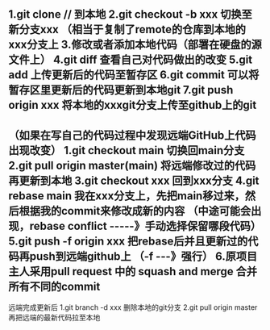 1.git clone // 到本地
2.git checkout -b xxx 切换至新分支xxx
（相当于复制了remote的仓库到本地的xxx分支上
3.修改或者添加本地代码（部署在硬盘的源文件上）
4.git diff 查看自己对代码做出的改变
5.git add 上传更新后的代码至暂存区
6.git commit 可以将暂存区里更新后的代码更新到本地git
7.git push origin xxx 将本地的xxxgit分支上传至github上的git
-----------------------------------------------------------
（如果在写自己的代码过程中发现远端GitHub上代码出现改变）
1.git checkout main 切换回main分支
2.git pull origin master(main) 将远端修改过的代码再更新到本地
3.git checkout xxx 回到xxx分支
4.git rebase main 我在xxx分支上，先把main移过来，然后根据我的commit来修改成新的内容
（中途可能会出现，rebase conflict -----》手动选择保留哪段代码）
5.git push -f origin xxx 把rebase后并且更新过的代码再push到远端github上
（-f ---》强行）
6.原项目主人采用pull request 中的 squash and merge 合并所有不同的commit
----------------------------------------------------------------------------------------------
远端完成更新后
1.git branch -d xxx 删除本地的git分支
2.git pull origin master 再把远端的最新代码拉至本地